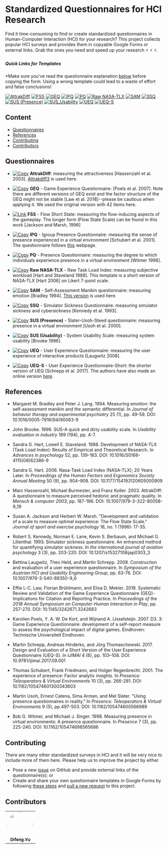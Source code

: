 # Standardized Questionnaires for HCI Research
Find it time-consuming to find or create standardized questionnaires in Human-Computer Interaction (HCI) for your research? This project collects popular HCI surveys and provides them in copyable Google Forms or external links. Grab the ones you need and speed up your research :zap: :zap: :zap:.

##### Quick Links for Templates
\*Make sure you've read the questionnaire explanation [below](#Questionnaires) before copying the form. Using a wrong template could lead to a waste of effort and false conclusions!

[![AttrakDiff](https://img.shields.io/badge/-AttrakDiff-ff69b4.svg)](https://docs.google.com/forms/d/19nldyAuaBNrVpacfRqPwVo9DVcHeuh5kGGRFIPitjCI/copy)
[![FSS](https://img.shields.io/badge/-FSS-black.svg)](http://www.psych.uni-potsdam.de/people/rheinberg/messverfahren/fks1-e.html)
[![GEQ](https://img.shields.io/badge/-GEQ-yellowgreen.svg)](https://docs.google.com/forms/d/1RXqIfDZgJ3Mi27MX5UAv3hsx4n8G90Zo_dfMGR398JQ/copy)
[![IPQ](https://img.shields.io/badge/-IPQ-lightgrey.svg)](https://docs.google.com/forms/d/11_CP6_mearE3rWclxCiYL9tmheoGEBg7DN1jHmAJAiY/copy)
[![PQ](https://img.shields.io/badge/-PQ-brightgreen.svg)](https://docs.google.com/forms/d/1ZVvTZB_mcN5SGedKm8CDSGStYgSrplH1XJVwRhU3YaI/copy)
[![Raw NASA-TLX](https://img.shields.io/badge/-Raw_NASA--TLX-blue.svg)](https://docs.google.com/forms/d/1H89jyFzabBOZx_yqfz38Rm8IeXEFE_aXclYo4gRpjzw/copy)
[![SAM](https://img.shields.io/badge/-SAM-red.svg)](https://docs.google.com/forms/d/1tslDFWLNayUJ5cc4y1VRRZLV6zV7VJKY2Envcdv92T4/copy)
[![SSQ](https://img.shields.io/badge/-SSQ-green.svg)](https://docs.google.com/forms/d/1ZQAWdBKeVCU0GyFbG4oDrrelknj_pwfJuBoh9gQDqGk/copy)  [![SUS (Presence)](https://img.shields.io/badge/-SUS_Presence-orange.svg)](https://docs.google.com/forms/d/1-DvLCnDV7ghFOEwpwVBXn5ZEyJk9yVt27lV605pcEOM/copy)
[![SUS_Usability](https://img.shields.io/badge/-SUS_Usability-yellow.svg)](https://docs.google.com/forms/d/16yWCV08z8rbdN3doR_bQUeKzS6v-BtpLfroWwgHVXjU/copy)
[![UEQ](https://img.shields.io/badge/-UEQ-blueviolet.svg)](https://docs.google.com/forms/d/10nTtsyQ3u69DrvhHKuh4lX81ZPAnSY57rhQSVmgjZcc/copy) [![UEQ-S](https://img.shields.io/badge/-UEQ--S-9cf.svg)](https://docs.google.com/forms/d/1lwuFZyqgoCh5Ie09M1U8Udv9rD9v3WtnB-fqSg55oV4/copy)

## Content
- [Questionnaires](#Questionnaires)
- [References](#References)
- [Contributing](#Contributing)
- [Contributors](#Contributors)

## Questionnaires
* [![Copy](https://img.shields.io/badge/-Copy-brightgreen.svg)](https://docs.google.com/forms/d/19nldyAuaBNrVpacfRqPwVo9DVcHeuh5kGGRFIPitjCI/copy) **AttrakDiff**: measuring the attractiveness [Hassenzahl et al. 2003]. [Attrakdiff3](http://www.attrakdiff.de/) is used here.

* [![Copy](https://img.shields.io/badge/-Copy-brightgreen.svg)](https://docs.google.com/forms/d/1RXqIfDZgJ3Mi27MX5UAv3hsx4n8G90Zo_dfMGR398JQ/copy) **GEQ** - Game Experience Questionnaire: [Poels et al. 2007]. Note there are different versions of GEQ exist and the factor structure of the GEQ might not be stable [Law et al. 2018]--please be cautious when applying it. We used the original version with 42 items here.

* [![Link](https://img.shields.io/badge/-FSS-black.svg)](http://www.psych.uni-potsdam.de/people/rheinberg/messverfahren/fks1-e.html) **FSS** - Flow Short State: measuring the flow-inducing aspects of the gameplay. The longer form (Flow State Scale) can be found in this work [Jackson and Marsh, 1996]

* [![Copy](https://img.shields.io/badge/-Copy-brightgreen.svg)](https://docs.google.com/forms/d/11_CP6_mearE3rWclxCiYL9tmheoGEBg7DN1jHmAJAiY/copy) **IPQ** - Igroup Presence Questionnaire: measuring the sense of presence experienced in a virtual environment [Schubert et al. 2001]. The questionnaire follows [this](http://www.igroup.org/pq/ipq/download.php) webpage.

* [![Copy](https://img.shields.io/badge/-Copy-brightgreen.svg)](https://docs.google.com/forms/d/1ZVvTZB_mcN5SGedKm8CDSGStYgSrplH1XJVwRhU3YaI/copy) **PQ** - Presence Questionnaire: measuring the degree to which individuals experience presence in a virtual environment [Witmer 1998].

* [![Copy](https://img.shields.io/badge/-Copy-brightgreen.svg)](https://docs.google.com/forms/d/1H89jyFzabBOZx_yqfz38Rm8IeXEFE_aXclYo4gRpjzw/copy) **Raw NASA-TLX** - Raw Task Load Index: measuring subjective workload [Hart and Staveland 1988]. This template is a short version of NASA-TLX [Hart 2006] on Likert 7-point scale.

* [![Copy](https://img.shields.io/badge/-Copy-brightgreen.svg)](https://docs.google.com/forms/d/1tslDFWLNayUJ5cc4y1VRRZLV6zV7VJKY2Envcdv92T4/copy) **SAM** - Self-Assessment Manikin questionnaire: measuring emotion [Bradley 1994]. [This version](http://irtel.uni-mannheim.de/pxlab/demos/index_SAM.html) is used here.

* [![Copy](https://img.shields.io/badge/-Copy-brightgreen.svg)](https://docs.google.com/forms/d/1ZQAWdBKeVCU0GyFbG4oDrrelknj_pwfJuBoh9gQDqGk/copy) **SSQ** - Simulator Sickness Questionnaire: measuring simulator sickness and cybersickness [Kennedy et al. 1993].

* [![Copy](https://img.shields.io/badge/-Copy-brightgreen.svg)](https://docs.google.com/forms/d/1-DvLCnDV7ghFOEwpwVBXn5ZEyJk9yVt27lV605pcEOM/copy) **SUS (Presence)** - Slater-Usoh-Steed questionnaire: measuring presence in a virtual environment [Usoh et al. 2000].

* [![Copy](https://img.shields.io/badge/-Copy-brightgreen.svg)](https://docs.google.com/forms/d/16yWCV08z8rbdN3doR_bQUeKzS6v-BtpLfroWwgHVXjU/copy) **SUS (Usability)** - System Usability Scale: measuring system usability [Brooke 1996].

* [![Copy](https://img.shields.io/badge/-Copy-brightgreen.svg)](https://docs.google.com/forms/d/10nTtsyQ3u69DrvhHKuh4lX81ZPAnSY57rhQSVmgjZcc/copy) **UEQ** - User Experience Questionnaire: measuring the user experience of interactive products [Laugwitz 2008].

* [![Copy](https://img.shields.io/badge/-Copy-brightgreen.svg)](https://docs.google.com/forms/d/1lwuFZyqgoCh5Ie09M1U8Udv9rD9v3WtnB-fqSg55oV4/copy) **UEQ-S** - User Experience Questionnaire-Short: the shorter version of UEQ [Schrepp et al. 2017]. The authors have also made an online version [here](https://www.ueq-online.org/).

## References
- Margaret M. Bradley and Peter J. Lang. 1994. Measuring emotion: the self-assessment manikin and the semantic differential. In *Journal of behavior therapy and experimental psychiatry* 25 (1), pp. 49-59. DOI: 10.1016/0005-7916(94)90063-9

- John Brooke. 1996. SUS-A quick and dirty usability scale. In  *Usability evaluation in industry* 189 (194), pp. 4-7.

- Sandra G. Hart, Lowell E. Staveland. 1988. Development of NASA-TLX (Task Load Index): Results of Empirical and Theoretical Research. In *Advances in psychology* 52, pp. 139-183. DOI: 10.1016/S0166-4115(08)62386-9

- Sandra G. Hart. 2006. Nasa-Task Load Index (NASA-TLX); 20 Years Later. In *Proceedings of the Human Factors and Ergonomics Society Annual Meeting* 50 (9), pp. 904–908. DOI: 10.1177/154193120605000909

- Marc Hassenzahl, Michael Burmester, and Franz Koller. 2003. AttrakDiff: A questionnaire to measure perceived hedonic and pragmatic quality. In *Mensch & computer 2003*, pp. 187-196. DOI: 10.1007/978-3-322-80058-9_19

- Susan A. Jackson and Herbert W. Marsh. "Development and validation of a scale to measure optimal experience: The Flow State Scale." *Journal of sport and exercise psychology* 18, no. 1 (1996): 17-35.

- Robert S. Kennedy, Norman E. Lane, Kevin S. Berbaum, and Michael G. Lilienthal. 1993. Simulator sickness questionnaire: An enhanced method for quantifying simulator sickness. In *the international journal of aviation psychology* 3 (3), pp. 203-220. DOI: 10.1207/s15327108ijap0303_3

- Bettina Laugwitz, Theo Held, and Martin Schrepp. 2008. Construction and evaluation of a user experience questionnaire. In *Symposium of the Austrian HCI and Usability Engineering Group*, pp. 63-76. DOI: 10.1007/978-3-540-89350-9_6

- Effie L-C. Law, Florian Brühlmann, and Elisa D. Mekler. 2018. Systematic Review and Validation of the Game Experience Questionnaire (GEQ)-Implications for Citation and Reporting Practice. In *Proceedings of the 2018 Annual Symposium on Computer-Human Interaction in Play*, pp. 257-270. DOI: 10.1145/3242671.3242683

- Karolien Poels, Y. A. W. De Kort, and Wijnand A. IJsselsteijn. 2007. D3. 3: Game Experience Questionnaire: development of a self-report measure to assess the psychological impact of digital games. Eindhoven: Technische Universiteit Eindhoven.

- Martin Schrepp, Andreas Hinderks, and Jörg Thomaschewski. 2017. Design and Evaluation of a Short Version of the User Experience Questionnaire (UEQ-S). In *IJIMAI* 4 (6), pp. 103–108. DOI: 10.9781/ijimai.2017.09.001

- Thomas Schubert, Frank Friedmann, and Holger Regenbrecht. 2001. The experience of presence: Factor analytic insights. In *Presence: Teleoperators & Virtual Environments* 10 (3), pp. 266-281. DOI: 10.1162/105474601300343603

- Martin Usoh, Ernest Catena, Sima Arman, and Mel Slater. "Using presence questionnaires in reality." In *Presence: Teleoperators & Virtual Environments* 9 (5), pp.497-503. DOI: 10.1162/105474600566989

- Bob G. Witmer, and Michael J. Singer. 1998. Measuring presence in virtual environments: A presence questionnaire. In *Presence* 7 (3), pp. 225-240. DOI: 10.1162/105474698565686

## Contributing
There are many other standardized surveys in HCI and it will be very nice to include more of them here. Please help us to improve the project by either
* Pose a new [issue](https://guides.github.com/features/issues/) on GitHub and provide external links of the questionnaire(s); or
* Create and share your own questionnaire templates in Google Forms by following [these steps](https://alicekeeler.com/2017/01/02/5-steps-sharing-copy-google-form/
) and [pull a new request](https://guides.github.com/activities/forking/) to this project.

## Contributors
<table><tr><td align="center"><a href="https://difeng.me"><img style="border-radius:50%;" src="https://avatars3.githubusercontent.com/u/22027915?v=4" width="80px;"/><br/><sub><b>Difeng Yu</b></sub></a></td></tr></table>
